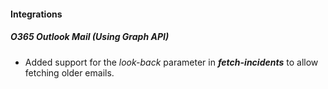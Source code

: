 #### Integrations
##### O365 Outlook Mail (Using Graph API)
- Added support for the *look-back* parameter in ***fetch-incidents*** to allow fetching older emails.